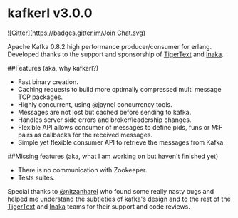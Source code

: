 kafkerl v3.0.0
==============
[![Gitter](https://badges.gitter.im/Join Chat.svg)](https://gitter.im/HernanRivasAcosta/kafkerl?utm_source=badge&utm_medium=badge&utm_campaign=pr-badge&utm_content=badge)

Apache Kafka 0.8.2 high performance producer/consumer for erlang.
Developed thanks to the support and sponsorship of [TigerText](http://www.tigertext.com/) and [Inaka](https://github.com/inaka/).

##Features (aka, why kafkerl?)
 - Fast binary creation.
 - Caching requests to build more optimally compressed multi message TCP packages.
 - Highly concurrent, using @jaynel concurrency tools.
 - Messages are not lost but cached before sending to kafka.
 - Handles server side errors and broker/leadership changes.
 - Flexible API allows consumer of messages to define pids, funs or M:F pairs as callbacks for the received messages.
 - Simple yet flexible consumer API to retrieve the messages from Kafka.

##Missing features (aka, what I am working on but haven't finished yet)
 - There is no communication with Zookeeper.
 - Tests suites.



Special thanks to [@nitzanharel](https://github.com/nitzanharel) who found some really nasty bugs and helped me understand the subtleties of kafka's design and to the rest of the [TigerText](http://www.tigertext.com/) and [Inaka](https://github.com/inaka/) teams for their support and code reviews.
